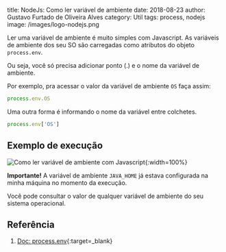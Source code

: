 title: NodeJs: Como ler variável de ambiente
date: 2018-08-23
author: Gustavo Furtado de Oliveira Alves
category: Util
tags: process, nodejs
image: /images/logo-nodejs.png

Ler uma variável de ambiente é muito simples com Javascript.
As variáveis de ambiente dos seu SO são carregadas como atributos do objeto `process.env`.

Ou seja, você só precisa adicionar ponto (.) e o nome da variável de ambiente.

Por exemplo, pra acessar o valor da variável de ambiente `OS` faça assim:

```javascript
process.env.OS
```

Uma outra forma é informando o nome da variável entre colchetes.

```javascript
process.env['OS']
```

## Exemplo de execução

![Como ler variável de ambiente com Javascript](/images/ler-variavel-de-ambiente.gif){:width=100%}

**Importante!** A variável de ambiente `JAVA_HOME` já estava configurada na minha máquina no momento da execução.

Você pode consultar o valor de qualquer variável de ambiente do seu sistema operacional.

## Referência

1. [Doc: process.env](https://nodejs.org/dist/latest-v10.x/docs/api/process.html#process_process_env){:target=\_blank}
